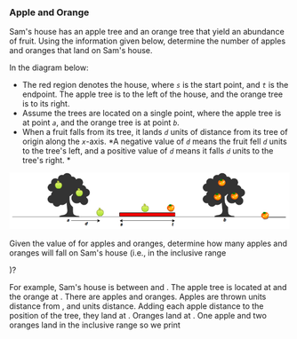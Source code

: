 ### __Apple and Orange__

Sam's house has an apple tree and an orange tree that yield an abundance of fruit. Using the information given below, determine the number of apples and oranges that land on Sam's house.

In the diagram below:

- The red region denotes the house, where _`s`_ is the start point, and _`t`_ is the endpoint. The apple tree is to the left of the house, and the orange tree is to its right.
- Assume the trees are located on a single point, where the apple tree is at point _`a`_, and the orange tree is at point _`b`_.
- When a fruit falls from its tree, it lands _`d`_ units of distance from its tree of origin along the _`x`_-axis. \*A negative value of _`d`_ means the fruit fell _`d`_ units to the tree's left, and a positive value of _`d`_ means it falls _`d`_ units to the tree's right. \*

![Foo](https://github.com/Lintik/hackerrank/blob/master/Core%20CS/Algorithms/Implementation/Apple%20and%20Orange/1474218925-f2a791d52c-Appleandorange2.png)

Given the value of for apples and oranges, determine how many apples and oranges will fall on Sam's house (i.e., in the inclusive range

)?

For example, Sam's house is between
and . The apple tree is located at and the orange at . There are apples and oranges. Apples are thrown units distance from , and units distance. Adding each apple distance to the position of the tree, they land at . Oranges land at . One apple and two oranges land in the inclusive range so we print 